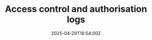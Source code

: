 ---
title: Access control and authorisation logs
linkTitle: Access control and authorisation logs
date: '2025-04-29T16:54:00Z'
weight: 1
description: No content
draft: false
ref: access-control-and-authorisation-logs
---
